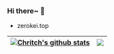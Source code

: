 ### Hi there~ 👋
- zerokei.top
<!-- 显示star等信息 -->
| <a href="https://github.com/Zerokei/Zerokei"><img align="center" src="https://github-readme-stats.vercel.app/api?username=Zerokei&show_icons=true&include_all_commits=true&theme=buefy&hide_border=true" alt="Chritch's github stats" /></a> | <a href="https://github.com/Zerokei/Zerokei"><img align="center" src="https://github-readme-stats.vercel.app/api/top-langs/?username=Zerokei&layout=compact&theme=buefy&hide_border=true" /></a> |
| ------------- | ------------- |
